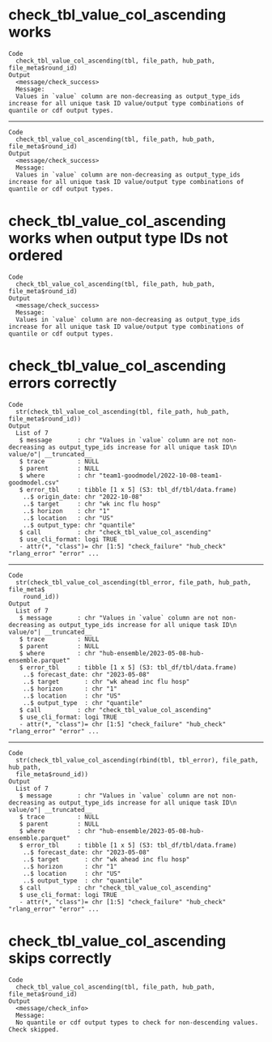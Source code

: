 # check_tbl_value_col_ascending works

    Code
      check_tbl_value_col_ascending(tbl, file_path, hub_path, file_meta$round_id)
    Output
      <message/check_success>
      Message:
      Values in `value` column are non-decreasing as output_type_ids increase for all unique task ID value/output type combinations of quantile or cdf output types.

---

    Code
      check_tbl_value_col_ascending(tbl, file_path, hub_path, file_meta$round_id)
    Output
      <message/check_success>
      Message:
      Values in `value` column are non-decreasing as output_type_ids increase for all unique task ID value/output type combinations of quantile or cdf output types.

# check_tbl_value_col_ascending works when output type IDs not ordered

    Code
      check_tbl_value_col_ascending(tbl, file_path, hub_path, file_meta$round_id)
    Output
      <message/check_success>
      Message:
      Values in `value` column are non-decreasing as output_type_ids increase for all unique task ID value/output type combinations of quantile or cdf output types.

# check_tbl_value_col_ascending errors correctly

    Code
      str(check_tbl_value_col_ascending(tbl, file_path, hub_path, file_meta$round_id))
    Output
      List of 7
       $ message       : chr "Values in `value` column are not non-decreasing as output_type_ids increase for all unique task ID\n    value/o"| __truncated__
       $ trace         : NULL
       $ parent        : NULL
       $ where         : chr "team1-goodmodel/2022-10-08-team1-goodmodel.csv"
       $ error_tbl     : tibble [1 x 5] (S3: tbl_df/tbl/data.frame)
        ..$ origin_date: chr "2022-10-08"
        ..$ target     : chr "wk inc flu hosp"
        ..$ horizon    : chr "1"
        ..$ location   : chr "US"
        ..$ output_type: chr "quantile"
       $ call          : chr "check_tbl_value_col_ascending"
       $ use_cli_format: logi TRUE
       - attr(*, "class")= chr [1:5] "check_failure" "hub_check" "rlang_error" "error" ...

---

    Code
      str(check_tbl_value_col_ascending(tbl_error, file_path, hub_path, file_meta$
        round_id))
    Output
      List of 7
       $ message       : chr "Values in `value` column are not non-decreasing as output_type_ids increase for all unique task ID\n    value/o"| __truncated__
       $ trace         : NULL
       $ parent        : NULL
       $ where         : chr "hub-ensemble/2023-05-08-hub-ensemble.parquet"
       $ error_tbl     : tibble [1 x 5] (S3: tbl_df/tbl/data.frame)
        ..$ forecast_date: chr "2023-05-08"
        ..$ target       : chr "wk ahead inc flu hosp"
        ..$ horizon      : chr "1"
        ..$ location     : chr "US"
        ..$ output_type  : chr "quantile"
       $ call          : chr "check_tbl_value_col_ascending"
       $ use_cli_format: logi TRUE
       - attr(*, "class")= chr [1:5] "check_failure" "hub_check" "rlang_error" "error" ...

---

    Code
      str(check_tbl_value_col_ascending(rbind(tbl, tbl_error), file_path, hub_path,
      file_meta$round_id))
    Output
      List of 7
       $ message       : chr "Values in `value` column are not non-decreasing as output_type_ids increase for all unique task ID\n    value/o"| __truncated__
       $ trace         : NULL
       $ parent        : NULL
       $ where         : chr "hub-ensemble/2023-05-08-hub-ensemble.parquet"
       $ error_tbl     : tibble [1 x 5] (S3: tbl_df/tbl/data.frame)
        ..$ forecast_date: chr "2023-05-08"
        ..$ target       : chr "wk ahead inc flu hosp"
        ..$ horizon      : chr "1"
        ..$ location     : chr "US"
        ..$ output_type  : chr "quantile"
       $ call          : chr "check_tbl_value_col_ascending"
       $ use_cli_format: logi TRUE
       - attr(*, "class")= chr [1:5] "check_failure" "hub_check" "rlang_error" "error" ...

# check_tbl_value_col_ascending skips correctly

    Code
      check_tbl_value_col_ascending(tbl, file_path, hub_path, file_meta$round_id)
    Output
      <message/check_info>
      Message:
      No quantile or cdf output types to check for non-descending values. Check skipped.

